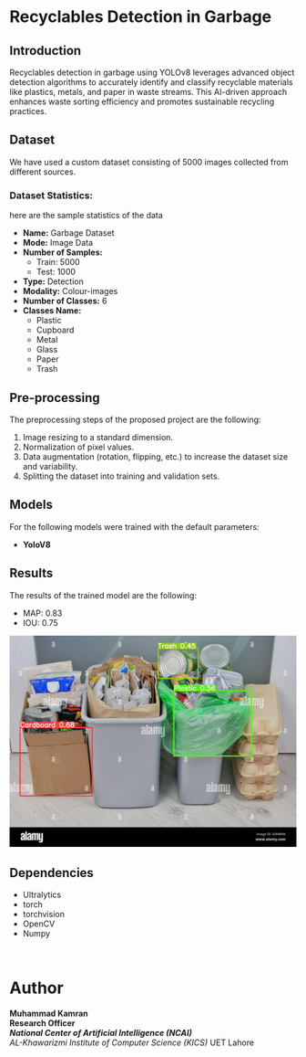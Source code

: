 # Recyclables Detection in Garbage

## Introduction

Recyclables detection in garbage using YOLOv8 leverages advanced object detection algorithms to accurately identify and classify recyclable materials like plastics, metals, and paper in waste streams. This AI-driven approach enhances waste sorting efficiency and promotes sustainable recycling practices.

## Dataset

We have used a custom dataset consisting of 5000 images collected from different sources.

### Dataset Statistics:

here are the sample statistics of the data

- **Name:** Garbage Dataset
- **Mode:** Image Data
- **Number of Samples:** 
  - Train: 5000 
  - Test: 1000
- **Type:** Detection
- **Modality:** Colour-images
- **Number of Classes:** 6
- **Classes Name:** 
  - Plastic
  - Cupboard
  - Metal
  - Glass
  - Paper
  - Trash

## Pre-processing

The preprocessing steps of the proposed project are the following:

1. Image resizing to a standard dimension.
2. Normalization of pixel values.
3. Data augmentation (rotation, flipping, etc.) to increase the dataset size and variability.
4. Splitting the dataset into training and validation sets.

## Models

For the <Recyclables Detection in Garbage> following models were trained with the default parameters:

- **YoloV8**

## Results

The results of the trained model are the following:

- MAP: 0.83
- IOU: 0.75

<img src = Yolov8_detection/result_image.jpg>

## Dependencies

- Ultralytics
- torch
- torchvision
- OpenCV
- Numpy

<br>

# Author
**Muhammad Kamran** <br>
**Research Officer** <br>
***National Center of Artificial Intelligence (NCAI)*** <br>
*AL-Khawarizmi Institute of Computer Science (KICS)* UET Lahore <br>